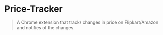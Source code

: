 # Price-Tracker

> A Chrome extension that tracks changes in price on Flipkart/Amazon and notifies of the changes.